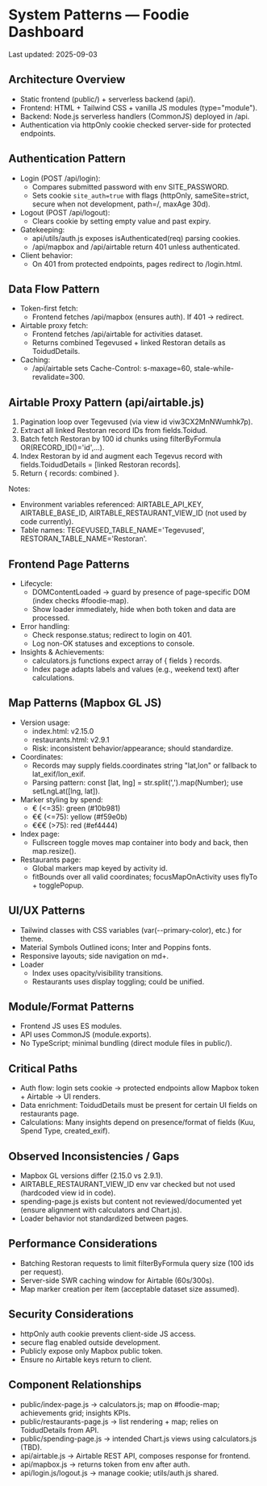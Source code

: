 # System Patterns — Foodie Dashboard

Last updated: 2025-09-03

## Architecture Overview
- Static frontend (public/) + serverless backend (api/).
- Frontend: HTML + Tailwind CSS + vanilla JS modules (type="module").
- Backend: Node.js serverless handlers (CommonJS) deployed in /api.
- Authentication via httpOnly cookie checked server-side for protected endpoints.

## Authentication Pattern
- Login (POST /api/login):
  - Compares submitted password with env SITE_PASSWORD.
  - Sets cookie `site_auth=true` with flags (httpOnly, sameSite=strict, secure when not development, path=/, maxAge 30d).
- Logout (POST /api/logout):
  - Clears cookie by setting empty value and past expiry.
- Gatekeeping:
  - api/utils/auth.js exposes isAuthenticated(req) parsing cookies.
  - /api/mapbox and /api/airtable return 401 unless authenticated.
- Client behavior:
  - On 401 from protected endpoints, pages redirect to /login.html.

## Data Flow Pattern
- Token-first fetch:
  - Frontend fetches /api/mapbox (ensures auth). If 401 → redirect.
- Airtable proxy fetch:
  - Frontend fetches /api/airtable for activities dataset.
  - Returns combined Tegevused + linked Restoran details as ToidudDetails.
- Caching:
  - /api/airtable sets Cache-Control: s-maxage=60, stale-while-revalidate=300.

## Airtable Proxy Pattern (api/airtable.js)
1. Pagination loop over Tegevused (via view id viw3CX2MnNWumhk7p).
2. Extract all linked Restoran record IDs from fields.Toidud.
3. Batch fetch Restoran by 100 id chunks using filterByFormula OR(RECORD_ID()='id',...).
4. Index Restoran by id and augment each Tegevus record with fields.ToidudDetails = [linked Restoran records].
5. Return { records: combined }.

Notes:
- Environment variables referenced: AIRTABLE_API_KEY, AIRTABLE_BASE_ID, AIRTABLE_RESTAURANT_VIEW_ID (not used by code currently).
- Table names: TEGEVUSED_TABLE_NAME='Tegevused', RESTORAN_TABLE_NAME='Restoran'.

## Frontend Page Patterns
- Lifecycle:
  - DOMContentLoaded -> guard by presence of page-specific DOM (index checks #foodie-map).
  - Show loader immediately, hide when both token and data are processed.
- Error handling:
  - Check response.status; redirect to login on 401.
  - Log non-OK statuses and exceptions to console.
- Insights & Achievements:
  - calculators.js functions expect array of { fields } records.
  - Index page adapts labels and values (e.g., weekend text) after calculations.

## Map Patterns (Mapbox GL JS)
- Version usage:
  - index.html: v2.15.0
  - restaurants.html: v2.9.1
  - Risk: inconsistent behavior/appearance; should standardize.
- Coordinates:
  - Records may supply fields.coordinates string "lat,lon" or fallback to lat_exif/lon_exif.
  - Parsing pattern: const [lat, lng] = str.split(',').map(Number); use setLngLat([lng, lat]).
- Marker styling by spend:
  - € (<=35): green (#10b981)
  - €€ (<=75): yellow (#f59e0b)
  - €€€ (>75): red (#ef4444)
- Index page:
  - Fullscreen toggle moves map container into body and back, then map.resize().
- Restaurants page:
  - Global markers map keyed by activity id.
  - fitBounds over all valid coordinates; focusMapOnActivity uses flyTo + togglePopup.

## UI/UX Patterns
- Tailwind classes with CSS variables (var(--primary-color), etc.) for theme.
- Material Symbols Outlined icons; Inter and Poppins fonts.
- Responsive layouts; side navigation on md+.
- Loader
  - Index uses opacity/visibility transitions.
  - Restaurants uses display toggling; could be unified.

## Module/Format Patterns
- Frontend JS uses ES modules.
- API uses CommonJS (module.exports).
- No TypeScript; minimal bundling (direct module files in public/).

## Critical Paths
- Auth flow: login sets cookie → protected endpoints allow Mapbox token + Airtable → UI renders.
- Data enrichment: ToidudDetails must be present for certain UI fields on restaurants page.
- Calculations: Many insights depend on presence/format of fields (Kuu, Spend Type, created_exif).

## Observed Inconsistencies / Gaps
- Mapbox GL versions differ (2.15.0 vs 2.9.1).
- AIRTABLE_RESTAURANT_VIEW_ID env var checked but not used (hardcoded view id in code).
- spending-page.js exists but content not reviewed/documented yet (ensure alignment with calculators and Chart.js).
- Loader behavior not standardized between pages.

## Performance Considerations
- Batching Restoran requests to limit filterByFormula query size (100 ids per request).
- Server-side SWR caching window for Airtable (60s/300s).
- Map marker creation per item (acceptable dataset size assumed).

## Security Considerations
- httpOnly auth cookie prevents client-side JS access.
- secure flag enabled outside development.
- Publicly expose only Mapbox public token.
- Ensure no Airtable keys return to client.

## Component Relationships
- public/index-page.js → calculators.js; map on #foodie-map; achievements grid; insights KPIs.
- public/restaurants-page.js → list rendering + map; relies on ToidudDetails from API.
- public/spending-page.js → intended Chart.js views using calculators.js (TBD).
- api/airtable.js → Airtable REST API, composes response for frontend.
- api/mapbox.js → returns token from env after auth.
- api/login.js/logout.js → manage cookie; utils/auth.js shared.
